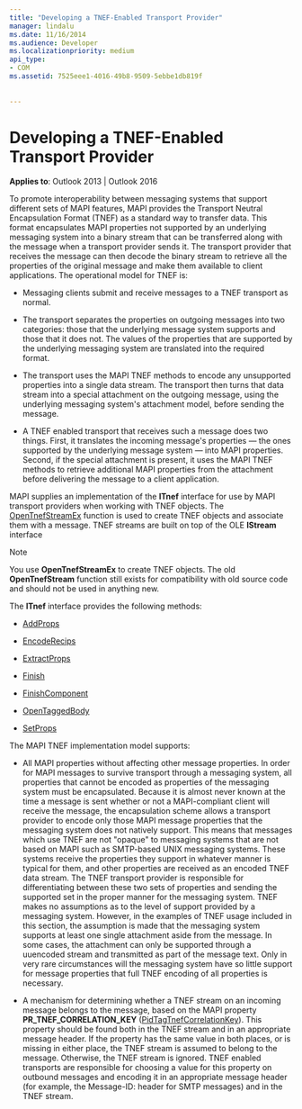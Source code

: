 ```yaml
---
title: "Developing a TNEF-Enabled Transport Provider"
manager: lindalu
ms.date: 11/16/2014
ms.audience: Developer
ms.localizationpriority: medium
api_type:
- COM
ms.assetid: 7525eee1-4016-49b8-9509-5ebbe1db819f
 
 
---
```


# Developing a TNEF-Enabled Transport Provider

  
  
**Applies to**: Outlook 2013 | Outlook 2016 
  
To promote interoperability between messaging systems that support different sets of MAPI features, MAPI provides the Transport Neutral Encapsulation Format (TNEF) as a standard way to transfer data. This format encapsulates MAPI properties not supported by an underlying messaging system into a binary stream that can be transferred along with the message when a transport provider sends it. The transport provider that receives the message can then decode the binary stream to retrieve all the properties of the original message and make them available to client applications. The operational model for TNEF is:
  
- Messaging clients submit and receive messages to a TNEF transport as normal.
    
- The transport separates the properties on outgoing messages into two categories: those that the underlying message system supports and those that it does not. The values of the properties that are supported by the underlying messaging system are translated into the required format.
    
- The transport uses the MAPI TNEF methods to encode any unsupported properties into a single data stream. The transport then turns that data stream into a special attachment on the outgoing message, using the underlying messaging system's attachment model, before sending the message.
    
- A TNEF enabled transport that receives such a message does two things. First, it translates the incoming message's properties — the ones supported by the underlying message system — into MAPI properties. Second, if the special attachment is present, it uses the MAPI TNEF methods to retrieve additional MAPI properties from the attachment before delivering the message to a client application.
    
MAPI supplies an implementation of the **ITnef** interface for use by MAPI transport providers when working with TNEF objects. The [OpenTnefStreamEx](opentnefstreamex.md) function is used to create TNEF objects and associate them with a message. TNEF streams are built on top of the OLE **IStream** interface 
  
> [!NOTE]
> You use **OpenTnefStreamEx** to create TNEF objects. The old **OpenTnefStream** function still exists for compatibility with old source code and should not be used in anything new. 
  
The **ITnef** interface provides the following methods: 
  
- [AddProps](itnef-addprops.md)
    
- [EncodeRecips](itnef-encoderecips.md)
    
- [ExtractProps](itnef-extractprops.md)
    
- [Finish](itnef-finish.md)
    
- [FinishComponent](itnef-finishcomponent.md)
    
- [OpenTaggedBody](itnef-opentaggedbody.md)
    
- [SetProps](itnef-setprops.md)
    
The MAPI TNEF implementation model supports:
  
- All MAPI properties without affecting other message properties. In order for MAPI messages to survive transport through a messaging system, all properties that cannot be encoded as properties of the messaging system must be encapsulated. Because it is almost never known at the time a message is sent whether or not a MAPI-compliant client will receive the message, the encapsulation scheme allows a transport provider to encode only those MAPI message properties that the messaging system does not natively support. This means that messages which use TNEF are not "opaque" to messaging systems that are not based on MAPI such as SMTP-based UNIX messaging systems. These systems receive the properties they support in whatever manner is typical for them, and other properties are received as an encoded TNEF data stream. The TNEF transport provider is responsible for differentiating between these two sets of properties and sending the supported set in the proper manner for the messaging system. TNEF makes no assumptions as to the level of support provided by a messaging system. However, in the examples of TNEF usage included in this section, the assumption is made that the messaging system supports at least one single attachment aside from the message. In some cases, the attachment can only be supported through a uuencoded stream and transmitted as part of the message text. Only in very rare circumstances will the messaging system have so little support for message properties that full TNEF encoding of all properties is necessary.
    
- A mechanism for determining whether a TNEF stream on an incoming message belongs to the message, based on the MAPI property **PR_TNEF_CORRELATION_KEY** ([PidTagTnefCorrelationKey](pidtagtnefcorrelationkey-canonical-property.md)). This property should be found both in the TNEF stream and in an appropriate message header. If the property has the same value in both places, or is missing in either place, the TNEF stream is assumed to belong to the message. Otherwise, the TNEF stream is ignored. TNEF enabled transports are responsible for choosing a value for this property on outbound messages and encoding it in an appropriate message header (for example, the Message-ID: header for SMTP messages) and in the TNEF stream.
    

